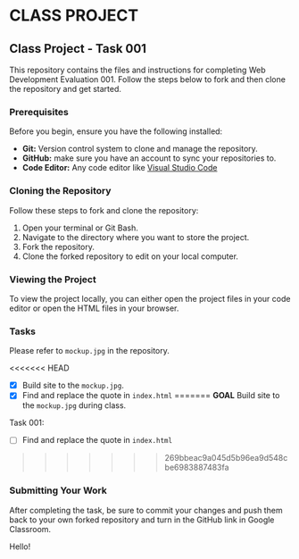 # CLASS PROJECT

## Class Project - Task 001

This repository contains the files and instructions for completing Web Development Evaluation 001. Follow the steps below to fork and then clone the repository and get started.

### Prerequisites

Before you begin, ensure you have the following installed:

- **Git:** Version control system to clone and manage the repository.
- **GitHub:** make sure you have an account to sync your repositories to.
- **Code Editor:** Any code editor like [Visual Studio Code](https://code.visualstudio.com/)

### Cloning the Repository

Follow these steps to fork and clone the repository:

1. Open your terminal or Git Bash.
2. Navigate to the directory where you want to store the project.
3. Fork the repository.
4. Clone the forked repository to edit on your local computer.

### Viewing the Project

To view the project locally, you can either open the project files in your code editor or open the HTML files in your browser.

### Tasks

Please refer to `mockup.jpg` in the repository.

<<<<<<< HEAD
- [x] Build site to the `mockup.jpg`.
- [x] Find and replace the quote in `index.html`
=======
**GOAL** Build site to the `mockup.jpg` during class.

Task 001:

- [ ] Find and replace the quote in `index.html`
>>>>>>> 269bbeac9a045d5b96ea9d548cbe6983887483fa

### Submitting Your Work

After completing the task, be sure to commit your changes and push them back to your own forked repository and turn in the GitHub link in Google Classroom.

Hello!
